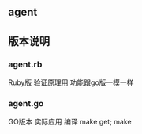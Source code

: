 agent
-------------

## 版本说明
### agent.rb
Ruby版 验证原理用 功能跟go版一模一样

### agent.go
GO版本 实际应用 编译 make get; make

